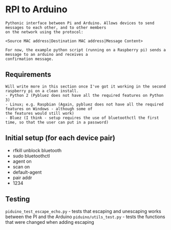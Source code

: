 # RPI to Arduino

	Pythonic interface between Pi and Arduino. Allows devices to send messages to each other, and to other members
	on the network using the protocol:

	<Source MAC address|Destination MAC address|Message Content>

	For now, the example python script (running on a Raspberry pi) sends a message to an arduino and receives a
	confirmation message.

## Requirements

	Will write more in this section once I've got it working in the second raspberry pi on a clean install.
	- Python 2 (Pybluez does not have all the required features on Python 3)
	- Linux; e.g. Raspbian (Again, pybluez does not have all the required features on Windows - although some of
	the features would still work)
	- Bluez (I think - setup requires the use of bluetoothctl the first time, so that the user can put in a password)


## Initial setup (for each device pair)
- rfkill unblock bluetooth
- sudo bluetoothctl
- agent on
- scan on
- default-agent
- pair addr
- 1234

## Testing
`piduino_test_escape_echo.py` - tests that escaping and unescaping works between the PI and the Arduino
`piduino/utils_test.py` - tests the functions that were changed when adding escaping
